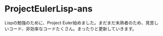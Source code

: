 # ProjectEulerLisp-ans
Lispの勉強のために、Project Euler始めました。まだまだ未熟者のため、見苦しいコード、非効率なコードたくさん。まったりと更新していきます。
